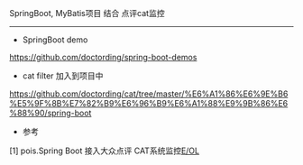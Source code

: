 
SpringBoot, MyBatis项目 结合 点评cat监控

---

* SpringBoot demo

https://github.com/doctording/spring-boot-demos

* cat filter 加入到项目中

https://github.com/doctording/cat/tree/master/%E6%A1%86%E6%9E%B6%E5%9F%8B%E7%82%B9%E6%96%B9%E6%A1%88%E9%9B%86%E6%88%90/spring-boot

* 参考

[1] pois.Spring Boot 接入大众点评 CAT系统监控[E/OL](https://blog.csdn.net/silyvin/article/details/72898715)